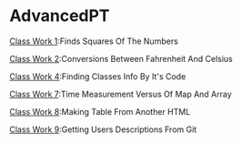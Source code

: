 # AdvancedPT

[Class Work 1](https://ozerberkay.github.io/AdvancedPT/Square.html):Finds Squares Of The Numbers

[Class Work 2](https://ozerberkay.github.io/AdvancedPT/temperature.html):Conversions Between Fahrenheit And Celsius

[Class Work 4](https://ozerberkay.github.io/AdvancedPT/CW4.html):Finding Classes Info By It's Code

[Class Work 7](https://ozerberkay.github.io/AdvancedPT/CW7/Timing.html):Time Measurement Versus Of Map And Array

[Class Work 8](https://ozerberkay.github.io/AdvancedPT/CW8/Make%20a%20Table.html):Making Table From Another HTML

[Class Work 9](https://ozerberkay.github.io/AdvancedPT/cw9.html):Getting Users Descriptions From Git
